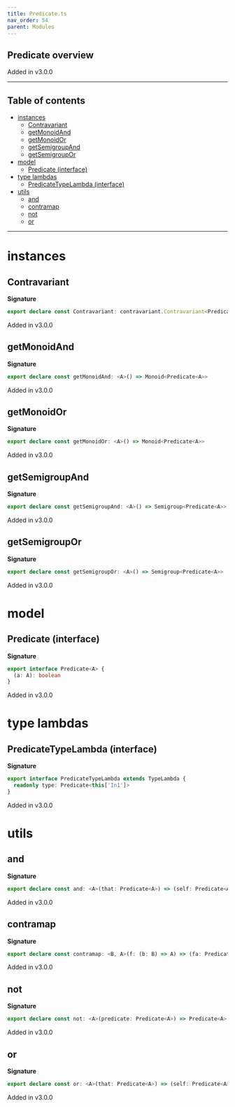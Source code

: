 ```yaml
---
title: Predicate.ts
nav_order: 54
parent: Modules
---
```


## Predicate overview

Added in v3.0.0

---

<h2 class="text-delta">Table of contents</h2>

- [instances](#instances)
  - [Contravariant](#contravariant)
  - [getMonoidAnd](#getmonoidand)
  - [getMonoidOr](#getmonoidor)
  - [getSemigroupAnd](#getsemigroupand)
  - [getSemigroupOr](#getsemigroupor)
- [model](#model)
  - [Predicate (interface)](#predicate-interface)
- [type lambdas](#type-lambdas)
  - [PredicateTypeLambda (interface)](#predicatetypelambda-interface)
- [utils](#utils)
  - [and](#and)
  - [contramap](#contramap)
  - [not](#not)
  - [or](#or)

---

# instances

## Contravariant

**Signature**

```ts
export declare const Contravariant: contravariant.Contravariant<PredicateTypeLambda>
```

Added in v3.0.0

## getMonoidAnd

**Signature**

```ts
export declare const getMonoidAnd: <A>() => Monoid<Predicate<A>>
```

Added in v3.0.0

## getMonoidOr

**Signature**

```ts
export declare const getMonoidOr: <A>() => Monoid<Predicate<A>>
```

Added in v3.0.0

## getSemigroupAnd

**Signature**

```ts
export declare const getSemigroupAnd: <A>() => Semigroup<Predicate<A>>
```

Added in v3.0.0

## getSemigroupOr

**Signature**

```ts
export declare const getSemigroupOr: <A>() => Semigroup<Predicate<A>>
```

Added in v3.0.0

# model

## Predicate (interface)

**Signature**

```ts
export interface Predicate<A> {
  (a: A): boolean
}
```

Added in v3.0.0

# type lambdas

## PredicateTypeLambda (interface)

**Signature**

```ts
export interface PredicateTypeLambda extends TypeLambda {
  readonly type: Predicate<this['In1']>
}
```

Added in v3.0.0

# utils

## and

**Signature**

```ts
export declare const and: <A>(that: Predicate<A>) => (self: Predicate<A>) => Predicate<A>
```

Added in v3.0.0

## contramap

**Signature**

```ts
export declare const contramap: <B, A>(f: (b: B) => A) => (fa: Predicate<A>) => Predicate<B>
```

Added in v3.0.0

## not

**Signature**

```ts
export declare const not: <A>(predicate: Predicate<A>) => Predicate<A>
```

Added in v3.0.0

## or

**Signature**

```ts
export declare const or: <A>(that: Predicate<A>) => (self: Predicate<A>) => Predicate<A>
```

Added in v3.0.0
